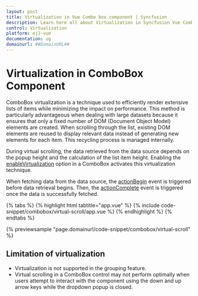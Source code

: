 ```yaml
---
layout: post
title: Virtualization in Vue Combo box component | Syncfusion
description: Learn here all about Virtualization in Syncfusion Vue Combo box component of Syncfusion Essential JS 2 and more.
control: Virtualization 
platform: ej2-vue
documentation: ug
domainurl: ##DomainURL##
---
```


# Virtualization in ComboBox Component 

ComboBox virtualization is a technique used to efficiently render extensive lists of items while minimizing the impact on performance. This method is particularly advantageous when dealing with large datasets because it ensures that only a fixed number of DOM (Document Object Model) elements are created. When scrolling through the list, existing DOM elements are reused to display relevant data instead of generating new elements for each item. This recycling process is managed internally.
 
During virtual scrolling, the data retrieved from the data source depends on the popup height and the calculation of the list item height. Enabling the [enableVirtualization](../api/combo-box/#enableVirtualization) option in a ComboBox activates this virtualization technique.
 
When fetching data from the data source, the [actionBegin](../api/combo-box/#actionbegin) event is triggered before data retrieval begins. Then, the [actionComplete](../api/combo-box/#actioncomplete) event is triggered once the data is successfully fetched.

{% tabs %}
{% highlight html tabtitle="app.vue" %}
{% include code-snippet/combobox/virtual-scroll/app.vue %}
{% endhighlight %}
{% endtabs %}
        
{% previewsample "page.domainurl/code-snippet/combobox/virtual-scroll" %}

## Limitation of virtualization

* Virtualization is not supported in the grouping feature.
* Virtual scrolling in a ComboBox control may not perform optimally when users attempt to interact with the component using the down and up arrow keys while the dropdown popup is closed.